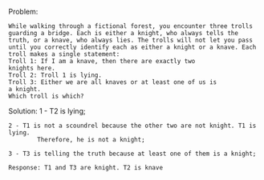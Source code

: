 Problem:

	While walking through a fictional forest, you encounter three trolls
	guarding a bridge. Each is either a knight, who always tells the
	truth, or a knave, who always lies. The trolls will not let you pass
	until you correctly identify each as either a knight or a knave. Each
	troll makes a single statement:
	Troll 1: If I am a knave, then there are exactly two
	knights here.
	Troll 2: Troll 1 is lying.
	Troll 3: Either we are all knaves or at least one of us is
	a knight.
	Which troll is which?

Solution:
	1 - T2 is lying;

	2 - T1 is not a scoundrel because the other two are not knight. T1 is lying. 
			Therefore, he is not a knight;

	3 - T3 is telling the truth because at least one of them is a knight;
	
	Response: T1 and T3 are knight. T2 is knave